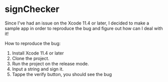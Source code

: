 # signChecker

Since I've had an issue on the Xcode 11.4 or later, I decided to make a sample app in order to reproduce the bug and figure out how can I deal with it! 

How to reproduce the bug:
 1) Install Xcode 11.4 or later 
 2) Clone the project.
 3) Run the project on the release mode.
 4) Input a string and sign it.
 5) Tappe the verify button, you should see the bug
